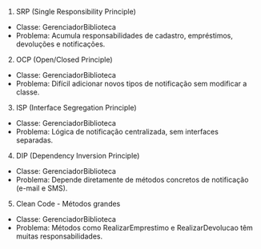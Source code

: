 1. SRP (Single Responsibility Principle)
- Classe: GerenciadorBiblioteca
- Problema: Acumula responsabilidades de cadastro, empréstimos, devoluções e notificações.

2. OCP (Open/Closed Principle)
- Classe: GerenciadorBiblioteca
- Problema: Difícil adicionar novos tipos de notificação sem modificar a classe.

3. ISP (Interface Segregation Principle)
- Classe: GerenciadorBiblioteca
- Problema: Lógica de notificação centralizada, sem interfaces separadas.

4. DIP (Dependency Inversion Principle)
- Classe: GerenciadorBiblioteca
- Problema: Depende diretamente de métodos concretos de notificação (e-mail e SMS).

5. Clean Code - Métodos grandes
- Classe: GerenciadorBiblioteca
- Problema: Métodos como RealizarEmprestimo e RealizarDevolucao têm muitas responsabilidades.
